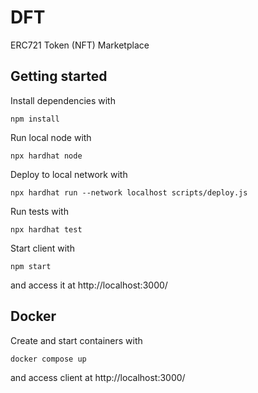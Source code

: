 # DFT

ERC721 Token (NFT) Marketplace

## Getting started

Install dependencies with
```shell
npm install
```

Run local node with
```shell
npx hardhat node
```
Deploy to local network with
```shell
npx hardhat run --network localhost scripts/deploy.js
```

Run tests with
```shell
npx hardhat test
```

Start client with
```shell
npm start
```
and access it at http://localhost:3000/

## Docker

Create and start containers with
```
docker compose up
```
and access client at http://localhost:3000/
